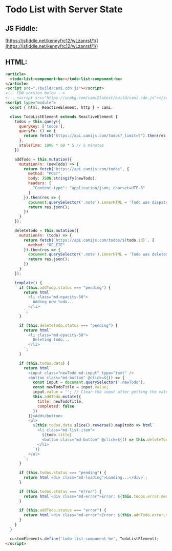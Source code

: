 # Todo List with Server State

<article>
  <p><small class="note"></small></p>
  <todo-list-component-be></todo-list-component-be>
</article>
<script type="module">
  const { html, ReactiveElement, http } = cami;

  class TodoListElement extends ReactiveElement {
    todos = this.query({
      queryKey: ['todos'],
      queryFn: () => {
        return fetch("https://api.camijs.com/todos?_limit=5").then(res => res.json())
      },
      staleTime: 1000 * 60 * 5 // 5 minutes
    })

    addTodo = this.mutation({
      mutationFn: (newTodo) => {
        return fetch("https://api.camijs.com/todos", {
          method: "POST",
          body: JSON.stringify(newTodo),
          headers: {
            "Content-type": "application/json; charset=UTF-8"
          }
        }).then(res => {
          document.querySelector('.note').innerHTML = 'Todo was dispatched to the server. Since we are using a mock API, this wont work. In your server environment, you would need to persist the changes to your server database. The query will automatically refetch the data from the server.';
          return res.json();
        })
      }
    });

    deleteTodo = this.mutation({
      mutationFn: (todo) => {
        return fetch(`https://api.camijs.com/todos/${todo.id}`, {
          method: "DELETE"
        }).then(res => {
          document.querySelector('.note').innerHTML = 'Todo was deleted from the server. Since we are using a mock API, this wont work. In your server environment, you would need to persist the changes to your server database. The query will automatically refetch the data from the server.';
          return res.json();
        })
      }
    });

    template() {
      if (this.addTodo.status === "pending") {
        return html`
          <li class="md-opacity-50">
            Adding new todo...
          </li>
        `;
      }

      if (this.deleteTodo.status === "pending") {
        return html`
          <li class="md-opacity-50">
            Deleting todo...
          </li>
        `;
      }

      if (this.todos.data) {
        return html`
          <input class="newTodo md-input" type="text" />
          <button class="md-button" @click=${() => {
            const input = document.querySelector('.newTodo');
            const newTodoTitle = input.value;
            input.value = ''; // Clear the input after getting the value
            this.addTodo.mutate({
              title: newTodoTitle,
              completed: false
            })
          }}>Add</button>
          <ul>
            ${this.todos.data.slice().reverse().map(todo => html`
              <li class="md-list-item">
                ${todo.title}
                <button class="md-button" @click=${() => this.deleteTodo.mutate(todo)}>Delete</button>
              </li>
            `)}
          </ul>
        `;
      }

      if (this.todos.status === "pending") {
        return html`<div class="md-loading">Loading...</div>`;
      }

      if (this.todos.status === "error") {
        return html`<div class="md-error">Error: ${this.todos.error.message}</div>`;
      }

      if (this.addTodo.status === "error") {
        return html`<div class="md-error">Error: ${this.addTodo.error.message}</div>`;
      }
    }
  }

  customElements.define('todo-list-component-be', TodoListElement);
</script>

## JS Fiddle:

[https://jsfiddle.net/kennyfrc12/wLzanrsf/1/](https://jsfiddle.net/kennyfrc12/wLzanrsf/1/)

## HTML:

```html
<article>
  <todo-list-component-be></todo-list-component-be>
</article>
<script src="./build/cami.cdn.js"></script>
<!-- CDN version below -->
<!-- <script src="https://unpkg.com/cami@latest/build/cami.cdn.js"></script> -->
<script type="module">
  const { html, ReactiveElement, http } = cami;

  class TodoListElement extends ReactiveElement {
    todos = this.query({
      queryKey: ['todos'],
      queryFn: () => {
        return fetch("https://api.camijs.com/todos?_limit=5").then(res => res.json())
      },
      staleTime: 1000 * 60 * 5 // 5 minutes
    })

    addTodo = this.mutation({
      mutationFn: (newTodo) => {
        return fetch("https://api.camijs.com/todos", {
          method: "POST",
          body: JSON.stringify(newTodo),
          headers: {
            "Content-type": "application/json; charset=UTF-8"
          }
        }).then(res => {
          document.querySelector('.note').innerHTML = 'Todo was dispatched to the server. Since we are using a mock API, this wont work. In your server environment, you would need to persist the changes to your server database. The query will automatically refetch the data from the server.';
          return res.json();
        })
      }
    });

    deleteTodo = this.mutation({
      mutationFn: (todo) => {
        return fetch(`https://api.camijs.com/todos/${todo.id}`, {
          method: "DELETE"
        }).then(res => {
          document.querySelector('.note').innerHTML = 'Todo was deleted from the server. Since we are using a mock API, this wont work. In your server environment, you would need to persist the changes to your server database. The query will automatically refetch the data from the server.';
          return res.json();
        })
      }
    });

    template() {
      if (this.addTodo.status === "pending") {
        return html`
          <li class="md-opacity-50">
            Adding new todo...
          </li>
        `;
      }

      if (this.deleteTodo.status === "pending") {
        return html`
          <li class="md-opacity-50">
            Deleting todo...
          </li>
        `;
      }

      if (this.todos.data) {
        return html`
          <input class="newTodo md-input" type="text" />
          <button class="md-button" @click=${() => {
            const input = document.querySelector('.newTodo');
            const newTodoTitle = input.value;
            input.value = ''; // Clear the input after getting the value
            this.addTodo.mutate({
              title: newTodoTitle,
              completed: false
            })
          }}>Add</button>
          <ul>
            ${this.todos.data.slice().reverse().map(todo => html`
              <li class="md-list-item">
                ${todo.title}
                <button class="md-button" @click=${() => this.deleteTodo.mutate(todo)}>Delete</button>
              </li>
            `)}
          </ul>
        `;
      }

      if (this.todos.status === "pending") {
        return html`<div class="md-loading">Loading...</div>`;
      }

      if (this.todos.status === "error") {
        return html`<div class="md-error">Error: ${this.todos.error.message}</div>`;
      }

      if (this.addTodo.status === "error") {
        return html`<div class="md-error">Error: ${this.addTodo.error.message}</div>`;
      }
    }
  }

  customElements.define('todo-list-component-be', TodoListElement);
</script>

```
